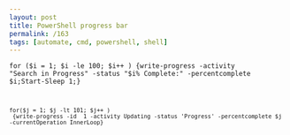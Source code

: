 ```yaml
---
layout: post
title: PowerShell progress bar
permalink: /163
tags: [automate, cmd, powershell, shell]
---
```


<code>for ($i = 1; $i -le 100; $i++ )  {write-progress -activity "Search in
Progress" -status "$i% Complete:" -percentcomplete $i;Start-Sleep 1;}


    for($j = 1; $j -lt 101; $j++ )
     {write-progress -id  1 -activity Updating -status 'Progress' -percentcomplete $j -currentOperation InnerLoop}

